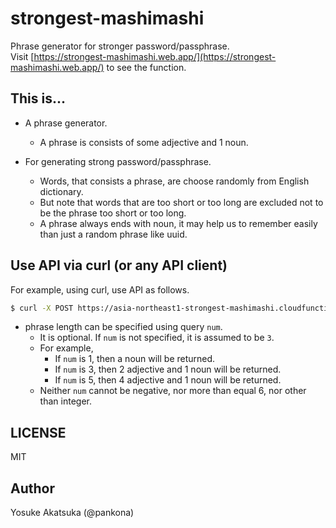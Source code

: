 # strongest-mashimashi

Phrase generator for stronger password/passphrase.  
Visit [https://strongest-mashimashi.web.app/](https://strongest-mashimashi.web.app/) to see the function.

## This is...

* A phrase generator.
  * A phrase is consists of some adjective and 1 noun.

* For generating strong password/passphrase.
  * Words, that consists a phrase, are choose randomly from English dictionary.
  * But note that words that are too short or too long are excluded not to be the phrase too short or too long.
  * A phrase always ends with noun, it may help us to remember easily than just a random phrase like uuid.

## Use API via curl (or any API client)

For example, using curl, use API as follows.
```bash
$ curl -X POST https://asia-northeast1-strongest-mashimashi.cloudfunctions.net/generate?num=3
```

* phrase length can be specified using query `num`.
  * It is optional. If `num` is not specified, it is assumed to be `3`.
  * For example,
    * If `num` is 1, then a noun will be returned.
    * If `num` is 3, then 2 adjective and 1 noun will be returned.
    * If `num` is 5, then 4 adjective and 1 noun will be returned.
  * Neither `num` cannot be negative, nor more than equal 6, nor other than integer.

## LICENSE

MIT

## Author

Yosuke Akatsuka (@pankona)
